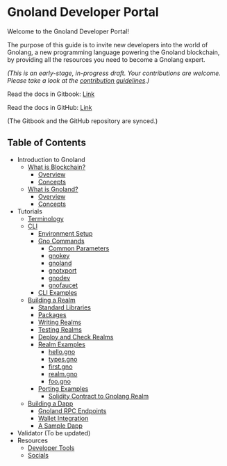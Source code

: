 # Gnoland Developer Portal

Welcome to the Gnoland Developer Portal!&#x20;

The purpose of this guide is to invite new developers into the world of Gnolang, a new programming language powering the Gnoland blockchain, by providing all the resources you need to become a Gnolang expert.

_(This is an early-stage, in-progress draft. Your contributions are welcome. Please take a look at the_ [_contribution guidelines_](https://github.com/onbloc/tutorial-dev/blob/main/CONTRIBUTION.md)_.)_

Read the docs in Gitbook: [Link](https://onbloc.gitbook.io/gnoland-developer-portal/)

Read the docs in GitHub: [Link](https://github.com/onbloc/gnoland-tutorials)

(The Gitbook and the GitHub repository are synced.)

## Table of Contents

* Introduction to Gnoland
  * [What is Blockchain?](introduction-to-gnoland/what-is-blockchain/)
    * [Overview](introduction-to-gnoland/what-is-blockchain/overview.md)
    * [Concepts](introduction-to-gnoland/what-is-blockchain/concepts.md)
  * [What is Gnoland?](introduction-to-gnoland/what-is-gnoland/)
    * [Overview](introduction-to-gnoland/what-is-gnoland/overview.md)
    * [Concepts](introduction-to-gnoland/what-is-gnoland/concepts.md)
* Tutorials
  * [Terminology](tutorials/terminology.md)
  * [CLI](tutorials/cli/)
    * [Environment Setup](tutorials/cli/environment-setup.md)
    * [Gno Commands](tutorials/cli/gno-commands/)
      * [Common Parameters](tutorials/cli/gno-commands/common-parameters.md)
      * [gnokey](tutorials/cli/gno-commands/gnokey.md)
      * [gnoland](tutorials/cli/gno-commands/gnoland.md)
      * [gnotxport](tutorials/cli/gno-commands/gnotxport.md)
      * [gnodev](tutorials/cli/gno-commands/gnodev.md)
      * [gnofaucet](tutorials/cli/gno-commands/gnofaucet.md)
    * [CLI Examples](tutorials/cli/cli-examples.md)
  * [Building a Realm](tutorials/building-a-realm/)
    * [Standard Libraries](tutorials/building-a-realm/standard-libraries.md)
    * [Packages](tutorials/building-a-realm/packages.md)
    * [Writing Realms](tutorials/building-a-realm/writing-realms.md)
    * [Testing Realms](tutorials/building-a-realm/testing-realms.md)
    * [Deploy and Check Realm](tutorials/building-a-realm/deploy-and-call-realms.md)[s](tutorials/building-a-realm/deploy-and-call-realms.md)
    * [Realm Examples](tutorials/building-a-realm/realm-examples/)
      * [hello.gno](tutorials/building-a-realm/realm-examples/hello.gno.md)
      * [types.gno](tutorials/building-a-realm/realm-examples/types.gno.md)
      * [first.gno](tutorials/building-a-realm/realm-examples/first.gno.md)
      * [realm.gno](tutorials/building-a-realm/realm-examples/realm.gno.md)
      * [foo.gno](tutorials/building-a-realm/realm-examples/foo.gno.md)
    * [Porting Examples](tutorials/building-a-realm/porting-examples/)
      * [Solidity Contract to Gnolang Realm](tutorials/building-a-realm/porting-examples/solidity-contract-to-gnolang-realm.md)
  * [Building a Dapp](tutorials/building-a-dapp/)
    * [Gnoland RPC Endpoints](tutorials/building-a-dapp/gnoland-rpc-endpoints.md)
    * [Wallet Integration](tutorials/building-a-dapp/wallet-integration.md)
    * [A Sample Dapp](tutorials/building-a-dapp/a-sample-dapp.md)
* Validator (To be updated)
* Resources
  * [Developer Tools](resources/developer-tools.md)
  * [Socials](resources/socials.md)
